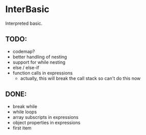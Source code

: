 InterBasic
==========

Interpreted basic.



TODO:
-----
- codemap?
- better handling of nesting
- support for while nesting
- else / else-if
- function calls in expressions 
	- actually, this will break the call stack so can't do this now

DONE:
-----
- break while
- while loops
- array subscripts in expressions
- object properties in expressions
- first item
